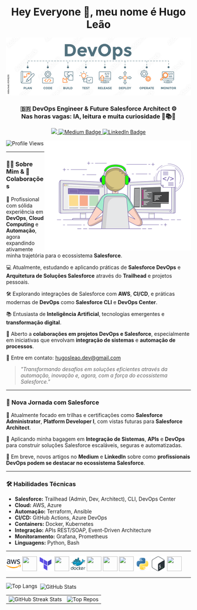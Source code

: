 
<h1 align="center">Hey Everyone 👋, meu nome é Hugo Leão</h1>

<div align="center">
  <img src="https://github.com/hugosleao/hugosleao/blob/main/banner.png" alt="DevOpsShack Banner">
</div>

<h3 align="center">🇧🇷 <strong>DevOps Engineer & Future Salesforce Architect</strong> ⚙️<br>Nas horas vagas: IA, leitura e muita curiosidade 🤖📚🚀</h3>

<p align="center">
  <a href="https://github.com/hugosleao">
    <img src="https://img.shields.io/github/followers/hugosleao?label=Follow&style=social" />
  </a>
  <a href="https://medium.com/@hugosleao" target="_blank">
    <img src="https://img.shields.io/badge/Medium-%40hugosleao-black?logo=medium&style=social" alt="Medium Badge" />
  </a>
  <a href="https://linkedin.com/in/hugosleao" target="_blank">
    <img src="https://img.shields.io/badge/LinkedIn-hugosleao-blue?logo=linkedin&style=flat-square" alt="LinkedIn Badge" />
  </a>
</p>

<img align="right" alt="Coding" width="400" src="https://raw.githubusercontent.com/devSouvik/devSouvik/master/gif3.gif">

<p align="left">
  <img src="https://komarev.com/ghpvc/?username=hugosleao&label=Profile%20views&color=0e75b6&style=flat" alt="Profile Views" />
</p>

---

### 👨‍💼 Sobre Mim & 🤝 Colaborações

🎯 Profissional com sólida experiência em **DevOps**, **Cloud Computing** e **Automação**, agora expandindo ativamente minha trajetória para o ecossistema **Salesforce**.

💻 Atualmente, estudando e aplicando práticas de **Salesforce DevOps** e **Arquitetura de Soluções Salesforce** através do **Trailhead** e projetos pessoais.

🛠️ Explorando integrações de Salesforce com **AWS**, **CI/CD**, e práticas modernas de **DevOps** como **Salesforce CLI** e **DevOps Center**.

📚 Entusiasta de **Inteligência Artificial**, tecnologias emergentes e **transformação digital**.

💼 Aberto a **colaborações em projetos DevOps e Salesforce**, especialmente em iniciativas que envolvam **integração de sistemas** e **automação de processos**.

📧 Entre em contato: [hugosleao.dev@gmail.com](mailto:hugosleao.dev@gmail.com)

> *"Transformando desafios em soluções eficientes através da automação, inovação e, agora, com a força do ecossistema Salesforce."*

---

### 🚀 Nova Jornada com Salesforce

🔗 Atualmente focado em trilhas e certificações como **Salesforce Administrator**, **Platform Developer I**, com vistas futuras para **Salesforce Architect**.

🌟 Aplicando minha bagagem em **Integração de Sistemas**, **APIs** e **DevOps** para construir soluções Salesforce escaláveis, seguras e automatizadas.

📝 Em breve, novos artigos no **Medium** e **LinkedIn** sobre como **profissionais DevOps podem se destacar no ecossistema Salesforce**.

---

### 🛠️ Habilidades Técnicas

- **Salesforce:** Trailhead (Admin, Dev, Architect), CLI, DevOps Center
- **Cloud:** AWS, Azure
- **Automação:** Terraform, Ansible
- **CI/CD:** GitHub Actions, Azure DevOps
- **Containers:** Docker, Kubernetes
- **Integração:** APIs REST/SOAP, Event-Driven Architecture
- **Monitoramento:** Grafana, Prometheus
- **Linguagens:** Python, Bash

---

<p align="left">
  <img src="https://raw.githubusercontent.com/devicons/devicon/master/icons/amazonwebservices/amazonwebservices-original-wordmark.svg" width="40" height="40"/>
  <img src="https://www.vectorlogo.zone/logos/microsoft_azure/microsoft_azure-icon.svg" width="40" height="40"/>
  <img src="https://raw.githubusercontent.com/devicons/devicon/master/icons/terraform/terraform-original.svg" width="40" height="40"/>
  <img src="https://cdn.worldvectorlogo.com/logos/ansible.svg" width="40" height="40"/>
  <img src="https://raw.githubusercontent.com/devicons/devicon/master/icons/docker/docker-original-wordmark.svg" width="40" height="40"/>
  <img src="https://www.vectorlogo.zone/logos/kubernetes/kubernetes-icon.svg" width="40" height="40"/>
  <img src="https://www.vectorlogo.zone/logos/grafana/grafana-icon.svg" width="40" height="40"/>
  <img src="https://www.vectorlogo.zone/logos/prometheusio/prometheusio-icon.svg" width="40" height="40"/>
  <img src="https://raw.githubusercontent.com/devicons/devicon/master/icons/python/python-original.svg" width="40" height="40"/>
  <img src="https://raw.githubusercontent.com/devicons/devicon/master/icons/bash/bash-original.svg" width="40" height="40"/>
  <img src="https://www.vectorlogo.zone/logos/salesforce/salesforce-icon.svg" width="40" height="40"/>
</p>

---

<p>
  <img align="left" src="https://github-readme-stats.vercel.app/api/top-langs?username=hugosleao&show_icons=true&locale=en&layout=compact&theme=vue&hide_border=true" alt="Top Langs" />
</p>

<p>&nbsp;
  <img align="center" src="https://github-readme-stats.vercel.app/api?username=hugosleao&show_icons=true&locale=en&theme=vue&hide_border=true" alt="GitHub Stats" />
</p>

<table>
  <tr>
    <td>
      <img src="https://github-readme-streak-stats.herokuapp.com/?user=hugosleao&theme=vue&hide_border=true" alt="GitHub Streak Stats" />
    </td>
    <td>
      <img src="https://github-contributor-stats.vercel.app/api?username=hugosleao&limit=5&theme=flat&combine_all_yearly_contributions=true" alt="Top Repos" />
    </td>
  </tr>
</table>
